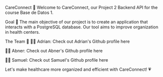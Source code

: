 CareConnect :hospital:
Welcome to CareConnect, our Project 2 Backend API for the course Base de Datos 1.

Goal :dart:
The main objective of our project is to create an application that interacts with a PostgreSQL database. Our tool aims to improve organization in health centers.

The Team :muscle:
👨‍💻 Adrian: Check out Adrian's Github profile here

👨‍💻 Abner: Check out Abner's Github profile here

👨‍💻 Samuel: Check out Samuel's Github profile here

Let's make healthcare more organized and efficient with CareConnect! :heartpulse:
